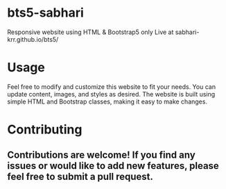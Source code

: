# bts5-sabhari
 Responsive website using HTML & Bootstrap5 only
 Live at sabhari-krr.github.io/bts5/ 
# Usage

Feel free to modify and customize this website to fit your needs. You can update content, images, and styles as desired. The website is built using simple HTML and Bootstrap classes, making it easy to make changes.
# Contributing

Contributions are welcome! If you find any issues or would like to add new features, please feel free to submit a pull request.
------
